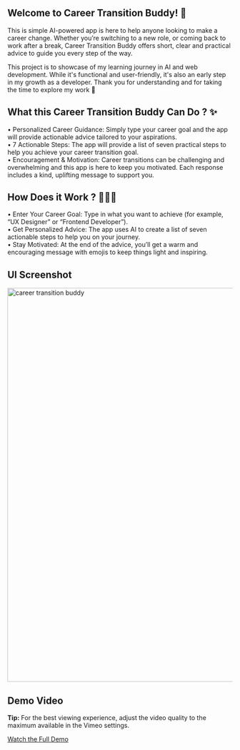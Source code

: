 ## Welcome to Career Transition Buddy! 🎉

This is simple AI-powered app is here to help anyone looking to make a career change. Whether you’re switching to a new role, or coming back to work after a break, Career Transition Buddy offers short, clear and practical advice to guide you every step of the way. 

This project is to showcase of my learning journey in AI and web development. While it's functional and user-friendly, it's also an early step in my growth as a developer. 
Thank you for understanding and for taking the time to explore my work 🙂

## What this Career Transition Buddy Can Do ? ✨
• Personalized Career Guidance: Simply type your career goal and the app will provide actionable advice tailored to your aspirations. <br>
• 7 Actionable Steps: The app will provide a list of seven practical steps to help you achieve your career transition goal. <br>
• Encouragement & Motivation: Career transitions can be challenging and overwhelming and this app is here to keep you motivated. Each response includes a kind, uplifting message to support you.

## How Does it Work ? 👩🏻‍💻
• Enter Your Career Goal: Type in what you want to achieve (for example, “UX Designer” or “Frontend Developer”). <br>
• Get Personalized Advice: The app uses AI to create a list of seven actionable steps to help you on your journey. <br>
• Stay Motivated: At the end of the advice, you’ll get a warm and encouraging message with emojis to keep things light and inspiring. <br>

## UI Screenshot
<img width="883" alt="career transition buddy" src="https://github.com/user-attachments/assets/585b9dae-7d3f-4d1d-9157-72759f8ac02b" />

  
## Demo Video
**Tip:** For the best viewing experience, adjust the video quality to the maximum available in the Vimeo settings.

[Watch the Full Demo](https://vimeo.com/1049304193)
